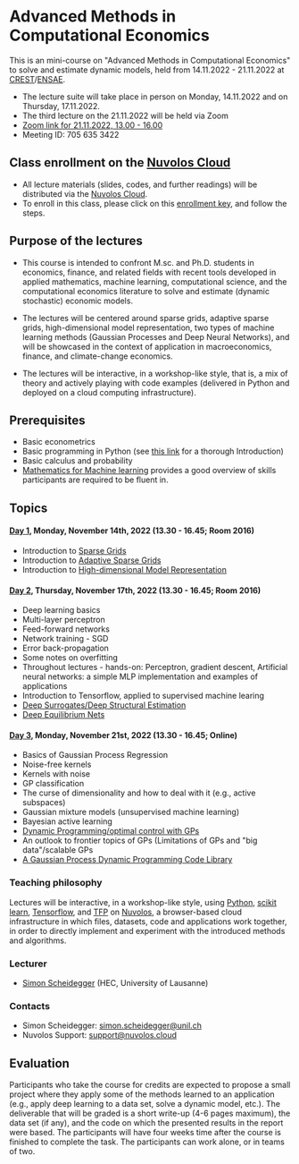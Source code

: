 # Advanced Methods in Computational Economics

This is an mini-course on "Advanced Methods in Computational
Economics" to solve and estimate dynamic models, held from 14.11.2022 - 21.11.2022 at [CREST](https://crest.science/)/[ENSAE](https://www.ensae.fr/en).

* The lecture suite will take place in person on Monday, 14.11.2022 and on Thursday, 17.11.2022.
* The third lecture on the 21.11.2022 will be held via Zoom
* [Zoom link for 21.11.2022, 13.00 - 16.00](https://unil.zoom.us/j/7056353422)
* Meeting ID: 705 635 3422


## Class enrollment on the [Nuvolos Cloud](https://nuvolos.cloud/)

* All lecture materials (slides, codes, and further readings) will be distributed via the [Nuvolos Cloud](https://nuvolos.cloud/).
* To enroll in this class, please click on this [enrollment key](https://app.nuvolos.cloud/enroll/class/1TU7g4Wz7mk), and follow the steps.


## Purpose of the lectures

* This course is intended to confront M.sc. and Ph.D. students in economics, finance, and related fields with recent tools developed in applied mathematics, machine learning, computational science, and the computational economics literature to solve and estimate (dynamic stochastic) economic models.

* The lectures will be centered around sparse grids, adaptive sparse grids, high-dimensional model representation, two types of machine learning methods (Gaussian Processes and Deep Neural Networks), and will be showcased
in the context of application in macroeconomics, finance, and climate-change economics.

* The lectures will be interactive, in a workshop-like style, that is, a mix of theory and actively playing with code examples (delivered in Python and deployed on a cloud computing infrastructure).


## Prerequisites

* Basic econometrics
* Basic programming in Python (see [this link](https://python-programming.quantecon.org/intro.html) for a thorough Introduction)
* Basic calculus and probability
* [Mathematics for Machine learning](https://mml-book.github.io/) provides a good overview of skills participants are required to be fluent in.


## Topics

#### [Day 1](lectures/lecture_1), Monday, November 14th, 2022 (13.30 - 16.45; Room 2016)

* Introduction to [Sparse Grids](https://github.com/SparseGridsForDynamicEcon/SparseGrids_in_econ_handbook)
* Introduction to [Adaptive Sparse Grids](https://github.com/SparseGridsForDynamicEcon/SparseGrids_in_econ_handbook)
* Introduction to [High-dimensional Model Representation](https://github.com/SparseGridsForDynamicEcon/HDMR)

#### [Day 2](lectures/lecture_2), Thursday, November 17th, 2022 (13.30 - 16.45; Room 2016)

* Deep learning basics
* Multi-layer perceptron
* Feed-forward networks
* Network training - SGD
* Error back-propagation
* Some notes on overfitting
* Throughout lectures - hands-on: Perceptron, gradient descent, Artificial neural networks: a simple MLP implementation and examples of applications
* Introduction to Tensorflow, applied to supervised machine learing
* [Deep Surrogates/Deep Structural Estimation](https://github.com/DeepSurrogate/OptionPricing)
* [Deep Equilibrium Nets](https://github.com/sischei/DeepEquilibriumNets)

#### [Day 3](lectures/lecture_3), Monday, November 21st, 2022 (13.30 - 16.45; Online)
* Basics of Gaussian Process Regression
* Noise-free kernels
* Kernels with noise
* GP classification
* The curse of dimensionality and how to deal with it (e.g., active subspaces)
* Gaussian mixture models (unsupervised machine learning)
* Bayesian active learning
* [Dynamic Programming/optimal control with GPs](https://github.com/GaussianProcessesForDynamicEcon/DynamicIncentiveProblems)
* An outlook to frontier topics of GPs (Limitations of GPs and "big data"/scalable GPs
* [A Gaussian Process Dynamic Programming Code Library](https://github.com/GaussianProcessesForDynamicEcon/DynamicIncentiveProblems)

### Teaching philosophy
Lectures will be interactive, in a workshop-like style,
using [Python](http://www.python.org), [scikit learn](https://scikit-learn.org/), [Tensorflow](https://www.tensorflow.org/), and
[TFP](https://www.tensorflow.org/probability) on [Nuvolos](http://nuvolos.cloud),
a browser-based cloud infrastructure in which files, datasets, code and applications work together,
in order to directly implement and experiment with the introduced methods and algorithms.


### Lecturer
* [Simon Scheidegger](https://sites.google.com/site/simonscheidegger/) (HEC, University of Lausanne)


### Contacts

- Simon Scheidegger: <simon.scheidegger@unil.ch>
- Nuvolos Support: <support@nuvolos.cloud>


## Evaluation

Participants who take the course for credits are expected to propose a small
project where they apply some of the methods learned to an application (e.g.,
apply deep learning to a data set, solve a dynamic model, etc.). The deliverable
that will be graded is a short write-up (4-6 pages maximum), the data set (if
any), and the code on which the presented results in the report were based. The
participants will have four weeks time after the course is finished to complete
the task. The participants can work alone, or in teams of two.




